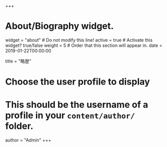 +++
# About/Biography widget.
widget = "about"  # Do not modify this line!
active = true  # Activate this widget? true/false
weight = 5  # Order that this section will appear in.
date = 2019-01-22T00:00:00

title = "略歴"

# Choose the user profile to display
# This should be the username of a profile in your `content/author/` folder.
author = "Admin"
+++
